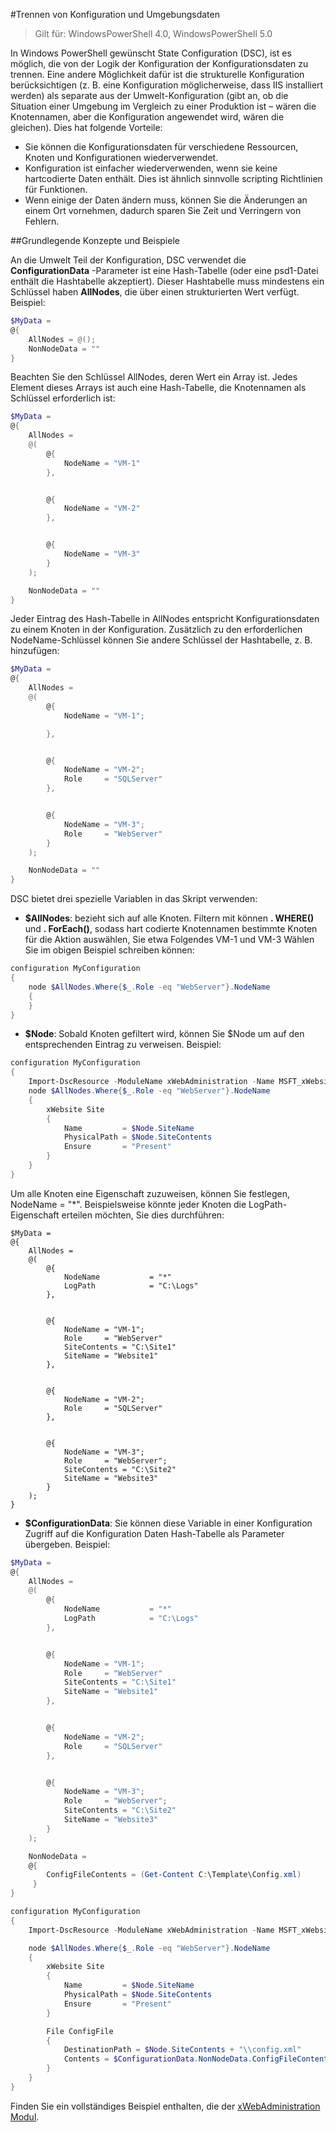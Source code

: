 #Trennen von Konfiguration und Umgebungsdaten

> Gilt für: WindowsPowerShell 4.0, WindowsPowerShell 5.0

In Windows PowerShell gewünscht State Configuration (DSC), ist es möglich, die von der Logik der Konfiguration der Konfigurationsdaten zu trennen. Eine andere Möglichkeit dafür ist die strukturelle Konfiguration berücksichtigen (z. B. eine Konfiguration möglicherweise, dass IIS installiert werden) als separate aus der Umwelt-Konfiguration (gibt an, ob die Situation einer Umgebung im Vergleich zu einer Produktion ist – wären die Knotennamen, aber die Konfiguration angewendet wird, wären die gleichen). Dies hat folgende Vorteile:

* Sie können die Konfigurationsdaten für verschiedene Ressourcen, Knoten und Konfigurationen wiederverwendet.
* Konfiguration ist einfacher wiederverwenden, wenn sie keine hartcodierte Daten enthält. Dies ist ähnlich sinnvolle scripting Richtlinien für Funktionen.
* Wenn einige der Daten ändern muss, können Sie die Änderungen an einem Ort vornehmen, dadurch sparen Sie Zeit und Verringern von Fehlern.

##Grundlegende Konzepte und Beispiele

An die Umwelt Teil der Konfiguration, DSC verwendet die **ConfigurationData** -Parameter ist eine Hash-Tabelle (oder eine psd1-Datei enthält die Hashtabelle akzeptiert). Dieser Hashtabelle muss mindestens ein Schlüssel haben **AllNodes**, die über einen strukturierten Wert verfügt. Beispiel:

```powershell
$MyData = 
@{
    AllNodes = @();
    NonNodeData = ""   
}
```

Beachten Sie den Schlüssel AllNodes, deren Wert ein Array ist. Jedes Element dieses Arrays ist auch eine Hash-Tabelle, die Knotennamen als Schlüssel erforderlich ist:

```powershell
$MyData = 
@{
    AllNodes = 
    @(
        @{
            NodeName = "VM-1"
        },


        @{
            NodeName = "VM-2"
        },


        @{
            NodeName = "VM-3"
        }
    );

    NonNodeData = ""   
}
```

Jeder Eintrag des Hash-Tabelle in AllNodes entspricht Konfigurationsdaten zu einem Knoten in der Konfiguration. Zusätzlich zu den erforderlichen NodeName-Schlüssel können Sie andere Schlüssel der Hashtabelle, z. B. hinzufügen:

```powershell
$MyData = 
@{
    AllNodes = 
    @(
        @{
            NodeName = "VM-1";

        },


        @{
            NodeName = "VM-2";
            Role     = "SQLServer"
        },


        @{
            NodeName = "VM-3";
            Role     = "WebServer"
        }
    );

    NonNodeData = ""   
}
```

DSC bietet drei spezielle Variablen in das Skript verwenden:

* **$AllNodes**: bezieht sich auf alle Knoten. Filtern mit können **. WHERE()** und **. ForEach()**, sodass hart codierte Knotennamen bestimmte Knoten für die Aktion auswählen, Sie etwa Folgendes VM-1 und VM-3 Wählen Sie im obigen Beispiel schreiben können:

```powershell
configuration MyConfiguration
{
    node $AllNodes.Where{$_.Role -eq "WebServer"}.NodeName
    {
    }
}
```

* **$Node**: Sobald Knoten gefiltert wird, können Sie $Node um auf den entsprechenden Eintrag zu verweisen. Beispiel:

```powershell
configuration MyConfiguration
{
    Import-DscResource -ModuleName xWebAdministration -Name MSFT_xWebsite
    node $AllNodes.Where{$_.Role -eq "WebServer"}.NodeName
    {
        xWebsite Site
        {
            Name         = $Node.SiteName
            PhysicalPath = $Node.SiteContents
            Ensure       = "Present"
        }
    }
}
```

Um alle Knoten eine Eigenschaft zuzuweisen, können Sie festlegen, NodeName = "*". Beispielsweise könnte jeder Knoten die LogPath-Eigenschaft erteilen möchten, Sie dies durchführen:

```
$MyData = 
@{
    AllNodes = 
    @(
        @{
            NodeName           = "*"
            LogPath            = "C:\Logs"
        },


        @{
            NodeName = "VM-1";
            Role     = "WebServer"
            SiteContents = "C:\Site1"
            SiteName = "Website1"
        },


        @{
            NodeName = "VM-2";
            Role     = "SQLServer"
        },


        @{
            NodeName = "VM-3";
            Role     = "WebServer";
            SiteContents = "C:\Site2"
            SiteName = "Website3"
        }
    );
}
```

* **$ConfigurationData**: Sie können diese Variable in einer Konfiguration Zugriff auf die Konfiguration Daten Hash-Tabelle als Parameter übergeben. Beispiel:

```powershell
$MyData = 
@{
    AllNodes = 
    @(
        @{
            NodeName           = "*"
            LogPath            = "C:\Logs"
        },


        @{
            NodeName = "VM-1";
            Role     = "WebServer"
            SiteContents = "C:\Site1"
            SiteName = "Website1"
        },


        @{
            NodeName = "VM-2";
            Role     = "SQLServer"
        },


        @{
            NodeName = "VM-3";
            Role     = "WebServer";
            SiteContents = "C:\Site2"
            SiteName = "Website3"
        }
    );

    NonNodeData = 
    @{
        ConfigFileContents = (Get-Content C:\Template\Config.xml)
     }   
} 

configuration MyConfiguration
{
    Import-DscResource -ModuleName xWebAdministration -Name MSFT_xWebsite

    node $AllNodes.Where{$_.Role -eq "WebServer"}.NodeName
    {
        xWebsite Site
        {
            Name         = $Node.SiteName
            PhysicalPath = $Node.SiteContents
            Ensure       = "Present"
        }

        File ConfigFile
        {
            DestinationPath = $Node.SiteContents + "\\config.xml"
            Contents = $ConfigurationData.NonNodeData.ConfigFileContents
        }
    }
}
```

Finden Sie ein vollständiges Beispiel enthalten, die der [xWebAdministration Modul](https://powershellgallery.com/packages/xWebAdministration).



